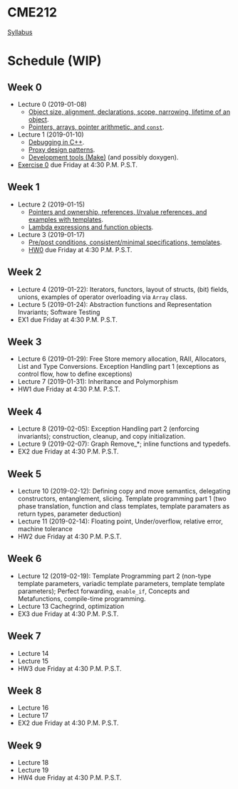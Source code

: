 # CME212
[Syllabus](https://github.com/cme212/course/blob/master/syllabus.md#cme-212---winter-2019)

<!-- BS : [Bjarne Stroustrup's Programming in C++](https://g.co/kgs/jQjpRv). -->

# Schedule (WIP)
## Week 0
 - Lecture 0 (2019-01-08)
   - [Object size, alignment, declarations, scope, narrowing, lifetime of an object](https://canvas.stanford.edu/files/3907320/download?download_frd=1).
   - [Pointers, arrays, pointer arithmetic, and `const`](https://canvas.stanford.edu/files/3908083/download?download_frd=1).
 - Lecture 1 (2019-01-10)
   - [Debugging in C++](https://github.com/cme212/course/blob/master/notes/lecture-02/debugging.md).
   - [Proxy design patterns](https://github.com/cme212/course/blob/master/notes/lecture-03/proxy.md). 
   - [Development tools (Make)](https://github.com/cme212/course/blob/master/notes/lecture-03/make.md) (and possibly doxygen).
 - [Exercise 0](https://canvas.stanford.edu/files/3907321/download?download_frd=1) due Friday at 4:30 P.M. P.S.T.
## Week 1
 - Lecture 2 (2019-01-15)
   - [Pointers and ownership, references, l/rvalue references, and
     examples with templates](https://canvas.stanford.edu/files/3908100/download?download_frd=1). 
   - [Lambda expressions and function objects](https://canvas.stanford.edu/files/3908103/download?download_frd=1).
 - Lecture 3 (2019-01-17)
   - [Pre/post conditions, consistent/minimal specifications,
     templates](https://github.com/cme212/course/blob/master/notes/lecture-06/specifications.md). 
   - [HW0](https://canvas.stanford.edu/files/3908090/download?download_frd=1) due Friday at 4:30 P.M. P.S.T.
## Week 2
 - Lecture 4 (2019-01-22): Iterators, functors, layout of structs, (bit) fields, unions, examples of
   operator overloading via `Array` class.
 - Lecture 5 (2019-01-24): Abstraction functions and Representation Invariants; Software Testing
 - EX1 due Friday at 4:30 P.M. P.S.T.
## Week 3
 - Lecture 6 (2019-01-29): Free Store memory allocation, RAII, Allocators, List and Type Conversions. Exception Handling
   part 1 (exceptions as control flow, how to define exceptions)
 - Lecture 7 (2019-01-31): Inheritance and Polymorphism
 - HW1 due Friday at 4:30 P.M. P.S.T.
## Week 4
 - Lecture 8 (2019-02-05): Exception Handling part 2 (enforcing invariants); construction, cleanup, and copy initialization.
 - Lecture 9 (2019-02-07): Graph Remove_*; inline functions and typedefs.
 - EX2 due Friday at 4:30 P.M. P.S.T.
## Week 5
 - Lecture 10 (2019-02-12): Defining copy and move semantics, delegating constructors, entanglement, slicing.
   Template programming part 1 (two phase translation, function and class templates, template paramaters as return types, parameter deduction)
 - Lecture 11 (2019-02-14): Floating point, Under/overflow, relative error, machine tolerance
 - HW2 due Friday at 4:30 P.M. P.S.T.
## Week 6
 - Lecture 12 (2019-02-19): Template Programming part 2 (non-type template parameters, variadic template parameters, template template parameters);
   Perfect forwarding, `enable_if`, Concepts and Metafunctions, compile-time programming. 
 - Lecture 13 Cachegrind, optimization
 - EX3 due Friday at 4:30 P.M. P.S.T.
## Week 7
 - Lecture 14
 - Lecture 15
 - HW3 due Friday at 4:30 P.M. P.S.T.
## Week 8
 - Lecture 16
 - Lecture 17
 - EX2 due Friday at 4:30 P.M. P.S.T.
## Week 9
 - Lecture 18
 - Lecture 19
 - HW4 due Friday at 4:30 P.M. P.S.T.
